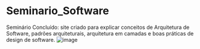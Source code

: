 # Seminario_Software
Seminário Concluído: site criado para explicar conceitos de Arquitetura de Software, padrões arquiteturais, arquitetura em camadas e boas práticas de design de software.
![image](https://github.com/user-attachments/assets/ca4ee7f1-346f-45a3-b43c-a83e536d76ee)
